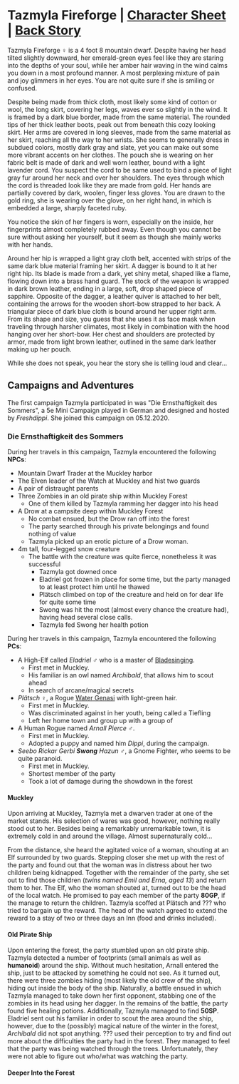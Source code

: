 # Tazmyla Fireforge | [Character Sheet](https://ddb.ac/characters/39827951/QKQpOt) | [Back Story](back_stories/tazmyla_fireforge.md)

Tazmyla Fireforge ♀️ is a 4 foot 8 mountain dwarf.
Despite having her head tilted slightly downward, her emerald-green eyes feel like they are staring into the depths of your soul, while her amber hair waving in the wind calms you down in a most profound manner.
A most perplexing mixture of pain and joy glimmers in her eyes.
You are not quite sure if she is smiling or confused.

Despite being made from thick cloth, most likely some kind of cotton or wool, the long skirt, covering her legs, waves ever so slightly in the wind.
It is framed by a dark blue border, made from the same material.
The rounded tips of her thick leather boots, peak out from beneath this cozy looking skirt.
Her arms are covered in long sleeves, made from the same material as her skirt, reaching all the way to her wrists.
She seems to generally dress in subdued colors, mostly dark gray and slate, yet you can make out some more vibrant accents on her clothes.
The pouch she is wearing on her fabric belt is made of dark and well worn leather, bound with a light lavender cord.
You suspect the cord to be same used to bind a piece of light gray fur around her neck and over her shoulders.
The eyes through which the cord is threaded look like they are made from gold.
Her hands are partially covered by dark, woolen, finger less gloves.
You are drawn to the gold ring, she is wearing over the glove, on her right hand, in which is embedded a large, sharply faceted ruby.

You notice the skin of her fingers is worn, especially on the inside, her fingerprints almost completely rubbed away.
Even though you cannot be sure without asking her yourself, but it seem as though she mainly works with her hands.

Around her hip is wrapped a light gray cloth belt, accented with strips of the same dark blue material framing her skirt.
A dagger is bound to it at her right hip.
Its blade is made from a dark, yet shiny metal, shaped like a flame, flowing down into a brass hand guard.
The stock of the weapon is wrapped in dark brown leather, ending in a large, soft, drop shaped piece of sapphire.
Opposite of the dagger, a leather quiver is attached to her belt, containing the arrows for the wooden short-bow strapped to her back.
A triangular piece of dark blue cloth is bound around her upper right arm.
From its shape and size, you guess that she uses it as face mask when traveling through harsher climates, most likely in combination with the hood hanging over her short-bow.
Her chest and shoulders are protected by armor, made from light brown leather, outlined in the same dark leather making up her pouch.

While she does not speak, you hear the story she is telling loud and clear...

## Campaigns and Adventures
 
The first campaign Tazmyla participated in was "Die Ernsthaftigkeit des Sommers", a 5e Mini Campaign played in German and designed and hosted by *Freshdippi*.
She joined this campaign on 05.12.2020.

### Die Ernsthaftigkeit des Sommers

During her travels in this campaign, Tazmyla encountered the following **NPCs**:

* Mountain Dwarf Trader at the Muckley harbor
* The Elven leader of the Watch at Muckley and hist two guards
* A pair of distraught parents 
* Three Zombies in an old pirate ship within Muckley Forest
  * One of them killed by Tazmyla ramming her dagger into his head
* A Drow at a campsite deep within Muckley Forest
  * No combat ensued, but the Drow ran off into the forest
  * The party searched through his private belongings and found nothing of value
  * Tazmyla picked up an erotic picture of a Drow woman.
* 4m tall, four-legged snow creature
  * The battle with the creature was quite fierce, nonetheless it was successful
    * Tazmyla got downed once
    * Eladriel got frozen in place for some time, but the party managed to at least protect him until he thawed
    * Plätsch climbed on top of the creature and held on for dear life for quite some time
    * Swong was hit the most (almost every chance the creature had), having head several close calls.
    * Tazmyla fed Swong her health potion

During her travels in this campaign, Tazmyla encountered the following **PCs**:

* A High-Elf called *Eladriel* ♂️ who is a master of [Bladesinging](https://www.dndbeyond.com/classes/wizard#Bladesinging).
  * First met in Muckley.
  * His familiar is an owl named *Archibald*, that allows him to scout ahead
  * In search of arcane/magical secrets
* *Plätsch* ♀️, a Rogue [Water Genasi](https://www.dndbeyond.com/races/genasi#WaterGenasi) with light-green hair.
  * First met in Muckley.
  * Was discriminated against in her youth, being called a Tiefling
  * Left her home town and group up with a group of 
* A Human Rogue named *Arnall Pierce* ♂️.
  * First met in Muckley.
  * Adopted a puppy and named him *Dippi*, during the campaign.
* *Seebo Rickar Gerbi **Swong** Hazun* ♂️, a Gnome Fighter, who seems to be quite paranoid.
  * First met in Muckley.
  * Shortest member of the party
  * Took a lot of damage during the showdown in the forest

#### Muckley

Upon arriving at Muckley, Tazmyla met a dwarven trader at one of the market stands.
His selection of wares was good, however, nothing really stood out to her.
Besides being a remarkably unremarkable town, it is extremely cold in and around the village.
Almost supernaturally cold...

From the distance, she heard the agitated voice of a woman, shouting at an Elf surrounded by two guards.
Stepping closer she met up with the rest of the party and found out that the woman was in distress about her two children being kidnapped.
Together with the remainder of the party, she set out to find those children (*twins named Emil and Erna, aged 13*) and return them to her.
The Elf, who the woman shouted at, turned out to be the head of the local watch.
He promised to pay each member of the party **80GP**, if the manage to return the children.
Tazmyla scoffed at Plätsch and ??? who tried to bargain up the reward.
The head of the watch agreed to extend the reward to a stay of two or three days an Inn (food and drinks included).

#### Old Pirate Ship

Upon entering the forest, the party stumbled upon an old pirate ship.
Tazmyla detected a number of footprints (small animals as well as **humanoid**) around the ship.
Without much hesitation, Arnall entered the ship, just to be attacked by something he could not see.
As it turned out, there were three zombies hiding (most likely the old crew of the ship), hiding out inside the body of the ship.
Naturally, a battle ensued in which Tazmyla managed to take down her first opponent, stabbing one of the zombies in its head using her dagger.
In the remains of the battle, the party found five healing potions.
Additionally, Tazmyla managed to find **50SP**.
Eladriel sent out his familiar in order to scout the area around the ship, however, due to the (possibly) magical nature of the winter in the forest, *Archibald* did not spot anything.
??? used their perception to try and find out more about the difficulties the party had in the forest.
They managed to feel that the party was being watched through the trees.
Unfortunately, they were not able to figure out who/what was watching the party.

#### Deeper Into the Forest

